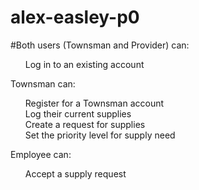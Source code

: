 # alex-easley-p0
#Both users (Townsman and Provider) can:

<ul>Log in to an existing account</ul>

Townsman can:

<ol>Register for a Townsman account
<br> 
Log their current supplies
<br> 
Create a request for supplies
<br> 
Set the priority level for supply need</ol>

Employee can:

<ol>Accept a supply request</ol>
